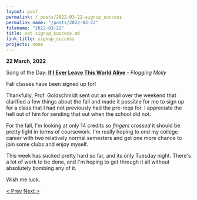 ```yaml
---
layout: post
permalink: /_posts/2022-03-22-signup_success
permalink_name: "/posts/2022-03-22"
filename: "2022-03-22"
title: cat signup_success.md
link_title: signup_success
projects: none
---
```

**22 March, 2022**

Song of the Day: [**If I Ever Leave This World Alive**](https://youtu.be/XCk81G8gnvE) - *Flogging Molly*

Fall classes have been signed up for!

Thankfully, Prof. Goldschmidt sent out an email over the weekend that clarified a few things about the fall and made it possible for me to sign up for a class that I had not previously had the pre-reqs for. I appreciate the hell out of him for sending that out when the school did not.

For the fall, I'm looking at only 14 credits so *fingers crossed* it should be pretty light in terms of coursework. I'm really hoping to end my college career with two relatively normal semesters and get one more chance to join some clubs and enjoy myself.

This week has sucked pretty hard so far, and its only Tuesday night. There's a lot of work to be done, and I'm hoping to get through it all without absolutely bombing any of it.

Wish me luck.

[< Prev](/_posts/2022-03-18-the_'tute_screw)    [Next >](/_posts/2022-03-23-.equals())
